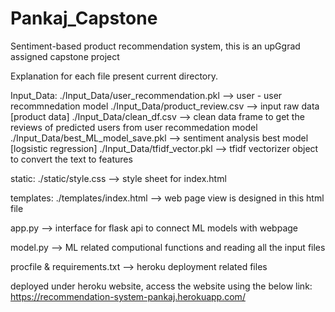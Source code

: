 # Pankaj_Capstone
Sentiment-based product recommendation system, this is an upGgrad assigned capstone project

Explanation for each file present current directory.

Input_Data:
./Input_Data/user_recommendation.pkl --> user - user recommnedation model
./Input_Data/product_review.csv --> input raw data [product data]
./Input_Data/clean_df.csv --> clean data frame to get the reviews of predicted users from user recommedation model
./Input_Data/best_ML_model_save.pkl --> sentiment analysis best model [logsistic regression]
./Input_Data/tfidf_vector.pkl --> tfidf vectorizer object to convert the text to features

static:
./static/style.css --> style sheet for index.html

templates:
./templates/index.html --> web page view is designed in this html file

app.py --> interface for flask api to connect ML models with webpage

model.py --> ML related computional functions and reading all the input files

procfile & requirements.txt --> heroku deployment related files

deployed under heroku website, access the website using the below link:
https://recommendation-system-pankaj.herokuapp.com/
